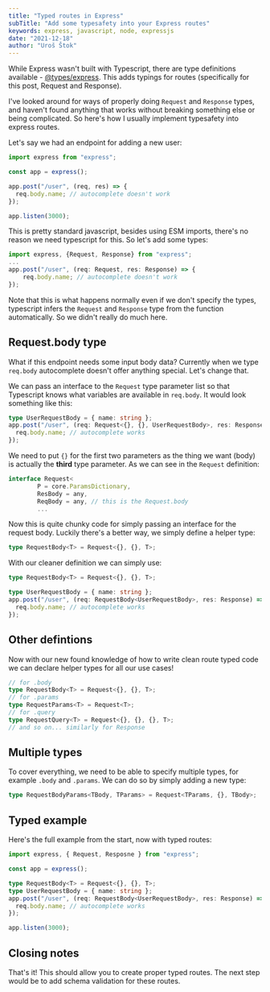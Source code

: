 ```yaml
---
title: "Typed routes in Express"
subTitle: "Add some typesafety into your Express routes"
keywords: express, javascript, node, expressjs
date: "2021-12-18"
author: "Uroš Štok"
---
```


While Express wasn't built with Typescript, there are type definitions available - [@types/express](https://www.npmjs.com/package/@types/express). This adds typings for routes (specifically for this post, Request and Response).

I've looked around for ways of properly doing `Request` and `Response` types, and haven't found anything that works without breaking something else or being complicated. So here's how I usually implement typesafety into express routes.

Let's say we had an endpoint for adding a new user:

```ts
import express from "express";

const app = express();

app.post("/user", (req, res) => {
  req.body.name; // autocomplete doesn't work
});

app.listen(3000);
```

This is pretty standard javascript, besides using ESM imports, there's no reason we need typescript for this. So let's add some types:

```ts
import express, {Request, Response} from "express";
...
app.post("/user", (req: Request, res: Response) => {
    req.body.name; // autocomplete doesn't work
});
```

Note that this is what happens normally even if we don't specify the types, typescript infers the `Request` and `Response` type from the function automatically. So we didn't really do much here.

## Request.body type

What if this endpoint needs some input body data? Currently when we type `req.body` autocomplete doesn't offer anything special. Let's change that.

We can pass an interface to the `Request` type parameter list so that Typescript knows what variables are available in `req.body`. It would look something like this:

```ts
type UserRequestBody = { name: string };
app.post("/user", (req: Request<{}, {}, UserRequestBody>, res: Response) => {
  req.body.name; // autocomplete works
});
```

We need to put `{}` for the first two parameters as the thing we want (body) is actually the **third** type parameter. As we can see in the `Request` definition:

```ts
interface Request<
        P = core.ParamsDictionary,
        ResBody = any,
        ReqBody = any, // this is the Request.body
        ...
```

Now this is quite chunky code for simply passing an interface for the request body. Luckily there's a better way, we simply define a helper type:

```ts
type RequestBody<T> = Request<{}, {}, T>;
```

With our cleaner definition we can simply use:

```ts
type RequestBody<T> = Request<{}, {}, T>;

type UserRequestBody = { name: string };
app.post("/user", (req: RequestBody<UserRequestBody>, res: Response) => {
  req.body.name; // autocomplete works
});
```

## Other defintions

Now with our new found knowledge of how to write clean route typed code we can declare helper types for all our use cases!

```ts
// for .body
type RequestBody<T> = Request<{}, {}, T>;
// for .params
type RequestParams<T> = Request<T>;
// for .query
type RequestQuery<T> = Request<{}, {}, {}, T>;
// and so on... similarly for Response
```

## Multiple types

To cover everything, we need to be able to specify multiple types, for example `.body` and `.params`. We can do so by simply adding a new type:

```ts
type RequestBodyParams<TBody, TParams> = Request<TParams, {}, TBody>;
```

## Typed example

Here's the full example from the start, now with typed routes:

```ts
import express, { Request, Resposne } from "express";

const app = express();

type RequestBody<T> = Request<{}, {}, T>;
type UserRequestBody = { name: string };
app.post("/user", (req: RequestBody<UserRequestBody>, res: Response) => {
  req.body.name; // autocomplete works
});

app.listen(3000);
```

## Closing notes

That's it! This should allow you to create proper typed routes. The next step would be to add schema validation for these routes.
